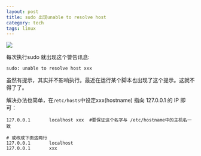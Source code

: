 ```yaml
---
layout: post
title: sudo 出现unable to resolve host 
category: tech
tags: linux
---
```

![](https://cdn.kelu.org/blog/tags/linux.jpg)

每次执行sudo 就出现这个警告讯息:

```
sudo: unable to resolve host xxx
```

虽然有提示，其实并不影响执行。最近在运行某个脚本也出现了这个提示。这就不得了了。

解决办法也简单，在`/etc/hosts`中设定xxx(hostname) 指向 127.0.0.1 的 IP 即可：

```
127.0.0.1       localhost xxx  #要保证这个名字与 /etc/hostname中的主机名一致

# 或改成下面这两行
127.0.0.1       localhost
127.0.0.1       xxx
```


